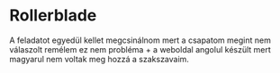 # Rollerblade
A feladatot egyedül kellet megcsinálnom mert a csapatom megint nem válaszolt remélem ez nem probléma + a weboldal angolul készült mert magyarul nem voltak meg hozzá a szakszavaim.
